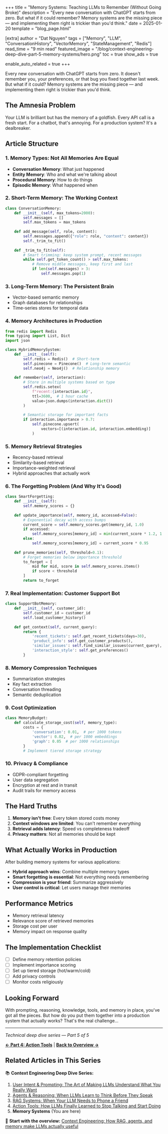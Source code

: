 +++
title = "Memory Systems: Teaching LLMs to Remember (Without Going Broke)"
description = "Every new conversation with ChatGPT starts from zero. But what if it could remember? Memory systems are the missing piece — and implementing them right is trickier than you'd think."
date = 2025-01-20
template = "blog_page.html"

[extra]
author = "Dat Nguyen"
tags = ["Memory", "LLM", "ConversationHistory", "VectorMemory", "StateManagement", "Redis"]
read_time = "9 min read"
featured_image = "/blog/context-engineering-deep-dive-part-5-memory-systems/hero.png"
toc = true
show_ads = true

enable_auto_related = true
+++

Every new conversation with ChatGPT starts from zero. It doesn't remember you, your preferences, or that bug you fixed together last week. But what if it could? Memory systems are the missing piece — and implementing them right is trickier than you'd think.

<!-- more -->

## The Amnesia Problem

Your LLM is brilliant but has the memory of a goldfish. Every API call is a fresh start. For a chatbot, that's annoying. For a production system? It's a dealbreaker.

## Article Structure

### 1. **Memory Types: Not All Memories Are Equal**
- **Conversation Memory**: What just happened
- **Entity Memory**: Who and what we're talking about
- **Procedural Memory**: How to do things
- **Episodic Memory**: What happened when

### 2. **Short-Term Memory: The Working Context**
```python
class ConversationMemory:
    def __init__(self, max_tokens=2000):
        self.messages = []
        self.max_tokens = max_tokens
    
    def add_message(self, role, content):
        self.messages.append({"role": role, "content": content})
        self._trim_to_fit()
    
    def _trim_to_fit(self):
        # Smart trimming: keep system prompt, recent messages
        while self.get_token_count() > self.max_tokens:
            # Remove middle messages, keep first and last
            if len(self.messages) > 3:
                self.messages.pop(1)
```

### 3. **Long-Term Memory: The Persistent Brain**
- Vector-based semantic memory
- Graph databases for relationships
- Time-series stores for temporal data

### 4. **Memory Architectures in Production**
```python
from redis import Redis
from typing import List, Dict
import json

class HybridMemorySystem:
    def __init__(self):
        self.redis = Redis()  # Short-term
        self.pinecone = Pinecone()  # Long-term semantic
        self.neo4j = Neo4j()  # Relationship memory
    
    def remember(self, interaction):
        # Store in multiple systems based on type
        self.redis.setex(
            f"recent:{interaction.id}",
            ttl=3600,  # 1 hour cache
            value=json.dumps(interaction.dict())
        )
        
        # Semantic storage for important facts
        if interaction.importance > 0.7:
            self.pinecone.upsert(
                vectors=[(interaction.id, interaction.embedding)]
            )
```

### 5. **Memory Retrieval Strategies**
- Recency-based retrieval
- Similarity-based retrieval
- Importance-weighted retrieval
- Hybrid approaches that actually work

### 6. **The Forgetting Problem (And Why It's Good)**
```python
class SmartForgetting:
    def __init__(self):
        self.memory_scores = {}
    
    def update_importance(self, memory_id, accessed=False):
        # Exponential decay with access bumps
        current_score = self.memory_scores.get(memory_id, 1.0)
        if accessed:
            self.memory_scores[memory_id] = min(current_score * 1.2, 1.0)
        else:
            self.memory_scores[memory_id] = current_score * 0.95
    
    def prune_memories(self, threshold=0.1):
        # Forget memories below importance threshold
        to_forget = [
            mid for mid, score in self.memory_scores.items()
            if score < threshold
        ]
        return to_forget
```

### 7. **Real Implementation: Customer Support Bot**
```python
class SupportBotMemory:
    def __init__(self, customer_id):
        self.customer_id = customer_id
        self.load_customer_history()
    
    def get_context(self, current_query):
        return {
            'recent_tickets': self.get_recent_tickets(days=30),
            'product_info': self.get_customer_products(),
            'similar_issues': self.find_similar_issues(current_query),
            'interaction_style': self.get_preferences()
        }
```

### 8. **Memory Compression Techniques**
- Summarization strategies
- Key fact extraction
- Conversation threading
- Semantic deduplication

### 9. **Cost Optimization**
```python
class MemoryBudget:
    def calculate_storage_cost(self, memory_type):
        costs = {
            'conversation': 0.01,  # per 1000 tokens
            'vector': 0.02,  # per 1000 embeddings
            'graph': 0.05  # per 1000 relationships
        }
        # Implement tiered storage strategy
```

### 10. **Privacy & Compliance**
- GDPR-compliant forgetting
- User data segregation
- Encryption at rest and in transit
- Audit trails for memory access

## The Hard Truths

1. **Memory isn't free**: Every token stored costs money
2. **Context windows are limited**: You can't remember everything
3. **Retrieval adds latency**: Speed vs completeness tradeoff
4. **Privacy matters**: Not all memories should be kept

## What Actually Works in Production

After building memory systems for various applications:
- **Hybrid approach wins**: Combine multiple memory types
- **Smart forgetting is essential**: Not everything needs remembering
- **Compression is your friend**: Summarize aggressively
- **User control is critical**: Let users manage their memories

## Performance Metrics

- Memory retrieval latency
- Relevance score of retrieved memories
- Storage cost per user
- Memory impact on response quality

## The Implementation Checklist

- [ ] Define memory retention policies
- [ ] Implement importance scoring
- [ ] Set up tiered storage (hot/warm/cold)
- [ ] Add privacy controls
- [ ] Monitor costs religiously

## Looking Forward

With prompting, reasoning, knowledge, tools, and memory in place, you've got all the pieces. But how do you put them together into a production system that actually works? That's the real challenge...

---

*Technical deep dive series — Part 5 of 5*

**[← Part 4: Action Tools](/blog/internal/context-engineering-deep-dive-part-4-action-tools/)** | **[Back to Overview →](/blog/internal/context-engineering-modern-llm-ecosystem/)**

## Related Articles in This Series

📚 **Context Engineering Deep Dive Series:**

1. [User Intent & Prompting: The Art of Making LLMs Understand What You Really Want](/blog/internal/context-engineering-deep-dive-part-1-user-intent-prompting/)
2. [Agents & Reasoning: When LLMs Learn to Think Before They Speak](/blog/internal/context-engineering-deep-dive-part-2-agents-reasoning/)
3. [RAG Systems: When Your LLM Needs to Phone a Friend](/blog/internal/context-engineering-deep-dive-part-3-rag-systems/)
4. [Action Tools: How LLMs Finally Learned to Stop Talking and Start Doing](/blog/internal/context-engineering-deep-dive-part-4-action-tools/)
5. **Memory Systems** (You are here)

🎯 **Start with the overview:** [Context Engineering: How RAG, agents, and memory make LLMs actually useful](/blog/internal/context-engineering-modern-llm-ecosystem/)